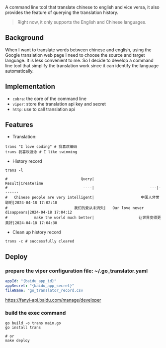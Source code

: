 A command line tool that translate chinese to english and vice versa,
it also provides the feature of querying the translation history.

> Right now, it only supports the English and Chinese languages.

## Background

When I want to translate words between chinese and english,
using the Google translation web page I need to choose the source and target language. It is less convenient to me. So I
decide to develop a command line tool
that simplify the translation work since it can identify the language automatically.

## Implementation

* `cobra`: the core of the command line
* `viper`: store the translation api key and secret
* `http`: use to call translation api

## Features

* Translation:

```shell
trans "I love coding" # 我喜欢编码
trans 我喜欢游泳 # I like swimming
```

* History record

```shell
trans -l

#                                 Query|                      Result|CreateTime
#                                  ----|                         ---|-------
#   Chinese people are very intelligent|                     中国人非常聪明|2024-04-18 17:02:10
#                              我们的爱从未消失|   Our love never disappears|2024-04-18 17:04:12
#            make the world much better|                    让世界变得更美好|2024-04-18 17:04:30
```

* Clean up history record

```shell
trans -c # successfully cleared
```

## Deploy

### prepare the viper configuration file:  ~/.go_translator.yaml
```yaml
appId: "{baidu_app_id}"
appSecret: "{baidu_app_secret}"
fileName: "go_translator_record.csv
```
https://fanyi-api.baidu.com/manage/developer

### build the exec command
```shell
go build -o trans main.go
go install trans

# or
make deploy
```
